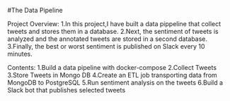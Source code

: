 #The Data Pipeline

Project Overview:
1.In this project,I have built a data pippeline that collect tweets and stores them in a database.
2.Next, the sentiment of tweets is analyzed and the annotated tweets are stored in a second database.
3.Finally, the best or worst sentiment is published on Slack every 10 minutes.

Contents:
1.Build a data pipeline with docker-compose
2.Collect Tweets
3.Store Tweets in Mongo DB
4.Create an ETL job transporting data from MongoDB to PostgreSQL
5.Run sentiment analysis on the tweets
6.Build a Slack bot that publishes selected tweets

